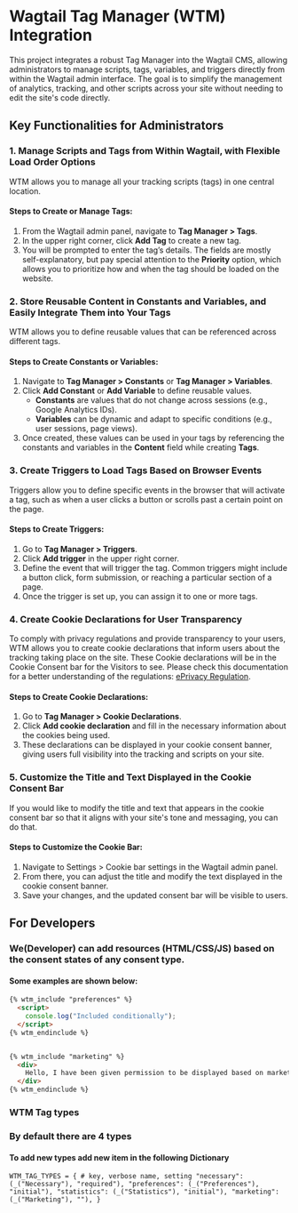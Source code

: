 # Wagtail Tag Manager (WTM) Integration

This project integrates a robust Tag Manager into the Wagtail CMS, allowing administrators to manage scripts, tags, variables, and triggers directly from within the Wagtail admin interface. The goal is to simplify the management of analytics, tracking, and other scripts across your site without needing to edit the site's code directly.

## Key Functionalities for Administrators

### 1. Manage Scripts and Tags from Within Wagtail, with Flexible Load Order Options
WTM allows you to manage all your tracking scripts (tags) in one central location.

#### Steps to Create or Manage Tags:
1. From the Wagtail admin panel, navigate to **Tag Manager > Tags**.
2. In the upper right corner, click **Add Tag** to create a new tag.
3. You will be prompted to enter the tag’s details. The fields are mostly self-explanatory, but pay special attention to the **Priority** option, which allows you to prioritize how and when the tag should be loaded on the website.

### 2. Store Reusable Content in Constants and Variables, and Easily Integrate Them into Your Tags
WTM allows you to define reusable values that can be referenced across different tags.

#### Steps to Create Constants or Variables:
1. Navigate to **Tag Manager > Constants** or **Tag Manager > Variables**.
2. Click **Add Constant** or **Add Variable** to define reusable values.
   - **Constants** are values that do not change across sessions (e.g., Google Analytics IDs).
   - **Variables** can be dynamic and adapt to specific conditions (e.g., user sessions, page views).
3. Once created, these values can be used in your tags by referencing the constants and variables in the **Content** field while creating **Tags**.

### 3. Create Triggers to Load Tags Based on Browser Events
Triggers allow you to define specific events in the browser that will activate a tag, such as when a user clicks a button or scrolls past a certain point on the page.

#### Steps to Create Triggers:
1. Go to **Tag Manager > Triggers**.
2. Click **Add trigger** in the upper right corner.
3. Define the event that will trigger the tag. Common triggers might include a button click, form submission, or reaching a particular section of a page.
4. Once the trigger is set up, you can assign it to one or more tags.

### 4. Create Cookie Declarations for User Transparency
To comply with privacy regulations and provide transparency to your users, WTM allows you to create cookie declarations that inform users about the tracking taking place on the site. These Cookie declarations will be in the Cookie Consent bar for the Visitors to see.
Please check this documentation for a better understanding of the regulations: [ePrivacy Regulation](https://digital-strategy.ec.europa.eu/en/policies/eprivacy-regulation).

#### Steps to Create Cookie Declarations:
1. Go to **Tag Manager > Cookie Declarations**.
2. Click **Add cookie declaration** and fill in the necessary information about the cookies being used.
3. These declarations can be displayed in your cookie consent banner, giving users full visibility into the tracking and scripts on your site.


### 5. Customize the Title and Text Displayed in the Cookie Consent Bar
If you would like to modify the title and text that appears in the cookie consent bar so that it aligns with your site's tone and messaging, you can do that.

#### Steps to Customize the Cookie Bar:
1. Navigate to Settings > Cookie bar settings in the Wagtail admin panel.
2. From there, you can adjust the title and modify the text displayed in the cookie consent banner.
3. Save your changes, and the updated consent bar will be visible to users.



## For Developers

### We(Developer) can add resources (HTML/CSS/JS) based on the consent states of any consent type.
#### Some examples are shown below:

```html
{% wtm_include "preferences" %}
  <script>
    console.log("Included conditionally");
  </script>
{% wtm_endinclude %}


{% wtm_include "marketing" %}
  <div>
    Hello, I have been given permission to be displayed based on marketing consent.
  </div>
{% wtm_endinclude %}
```

### WTM Tag types
### By default there are 4 types
#### To add new types add new item in the following Dictionary

``WTM_TAG_TYPES = {
    # key, verbose name, setting
    "necessary": (_("Necessary"), "required"),
    "preferences": (_("Preferences"), "initial"),
    "statistics": (_("Statistics"), "initial"),
    "marketing": (_("Marketing"), ""),
}``







